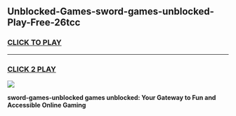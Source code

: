 
## Unblocked-Games-sword-games-unblocked-Play-Free-26tcc
<h3>
<a href="https://premium76.site?title=sword-games-unblocked&ref=09A">CLICK TO PLAY</a></h3>
<hr>

<h3>
<a href="https://premium76.site?title=sword-games-unblocked&ref=09A">CLICK 2 PLAY</a>
  
</h3>

<a href="https://premium76.site?title=sword-games-unblocked&ref=09A"><img src="https://clearcache.store/games.png"></a>


**sword-games-unblocked games unblocked: Your Gateway to Fun and Accessible Online Gaming**
